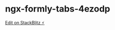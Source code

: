 # ngx-formly-tabs-4ezodp

[Edit on StackBlitz ⚡️](https://stackblitz.com/edit/ngx-formly-tabs-4ezodp)